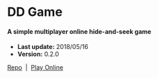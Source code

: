 # DD Game

#### A simple multiplayer online hide-and-seek game  

+ __Last update:__  2018/05/16
+ __Version:__      0.2.0

[Repo](https://github.com/richplastow/ddgame) &nbsp;|&nbsp;
[Play Online](http://richplastow.com/ddgame/index.html)  
